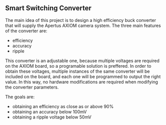 ## Smart Switching Converter

The main idea of this project is to design a high efficiency buck converter that will supply the Apertus AXIOM camera system. The three main features of the converter are:
* efficiency
* accuracy
* ripple

This converter is an adjustable one, because multiple voltages are required on the AXIOM board, so a programable solution is preffered. In order to obtain these voltages, multiple instances of the same converter will be included on the board, and each one will be programmed to output the right value. In this way, no hardware modifications are required when modifying the converter parameters.

The goals are:
* obtaining an efficiency as close as or above 90%
* obtaining an accuracy below 100mV
* obtaining a ripple voltage below 50mV

